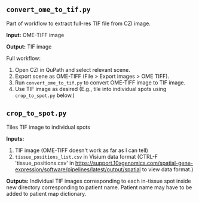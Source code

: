 ```convert_ome_to_tif.py```
---------------------------
Part of workflow to extract full-res TIF file from CZI image. 

**Input:** OME-TIFF image

**Output:** TIF image

Full workflow:
1. Open CZI in QuPath and select relevant scene.
2. Export scene as OME-TIFF (File > Export images > OME TIFF).
3. Run `convert_ome_to_tif.py` to convert OME-TIFF image to TIF image.
4. Use TIF image as desired (E.g., tile into individual spots using `crop_to_spot.py` below.)

```crop_to_spot.py```
---------------------------
Tiles TIF image to individual spots

**Inputs:**
1. TIF image (OME-TIFF doesn't work as far as I can tell)
2. `tissue_positions_list.csv` in Visium data format (CTRL-F 'tissue_positions.csv' in https://support.10xgenomics.com/spatial-gene-expression/software/pipelines/latest/output/spatial to view data format.)

**Outputs:** Individual TIF images corresponding to each in-tissue spot inside new directory corresponding to patient name. Patient name may have to be added to patient map dictionary.